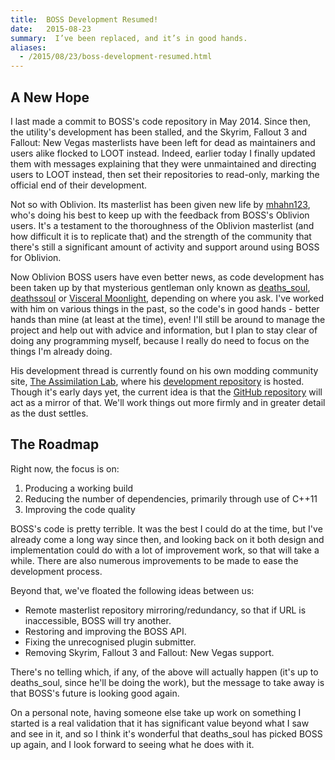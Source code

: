 ```yaml
---
title:  BOSS Development Resumed!
date:   2015-08-23
summary:  I’ve been replaced, and it’s in good hands.
aliases:
  - /2015/08/23/boss-development-resumed.html
---
```


## A New Hope

I last made a commit to BOSS's code repository in May 2014. Since then, the utility's development has been stalled, and the Skyrim, Fallout 3 and Fallout: New Vegas masterlists have been left for dead as maintainers and users alike flocked to LOOT instead. Indeed, earlier today I finally updated them with messages explaining that they were unmaintained and directing users to LOOT instead, then set their repositories to read-only, marking the official end of their development.

Not so with Oblivion. Its masterlist has been given new life by [mhahn123](http://forums.bethsoft.com/user/618311-mhahn123/), who's doing his best to keep up with the feedback from BOSS's Oblivion users. It's a testament to the thoroughness of the Oblivion masterlist (and how difficult it is to replicate that) and the strength of the community that there's still a significant amount of activity and support around using BOSS for Oblivion.

Now Oblivion BOSS users have even better news, as code development has been taken up by that mysterious gentleman only known as [deaths_soul](http://forums.bethsoft.com/user/721559-deaths-soul/), [deathssoul](https://github.com/deathssoul) or [Visceral Moonlight](http://www.theassimilationlab.com/forums/user/745-visceral-moonlight/), depending on where you ask. I've worked with him on various things in the past, so the code's in good hands - better hands than mine (at least at the time), even! I'll still be around to manage the project and help out with advice and information, but I plan to stay clear of doing any programming myself, because I really do need to focus on the things I'm already doing.

His development thread is currently found on his own modding community site, [The Assimilation Lab](http://www.theassimilationlab.com/forums/topic/14996-boss-program-discussion-and-development), where his [development repository](http://gitlab.theassimilationlab.com/deaths_soul/boss) is hosted. Though it's early days yet, the current idea is that the [GitHub repository](https://github.com/boss-developers/boss) will act as a mirror of that. We'll work things out more firmly and in greater detail as the dust settles.

## The Roadmap

Right now, the focus is on:

1. Producing a working build
2. Reducing the number of dependencies, primarily through use of C++11
3. Improving the code quality

BOSS's code is pretty terrible. It was the best I could do at the time, but I've already come a long way since then, and looking back on it both design and implementation could do with a lot of improvement work, so that will take a while. There are also numerous improvements to be made to ease the development process.

Beyond that, we've floated the following ideas between us:

* Remote masterlist repository mirroring/redundancy, so that if URL is inaccessible, BOSS will try another.
* Restoring and improving the BOSS API.
* Fixing the unrecognised plugin submitter.
* Removing Skyrim, Fallout 3 and Fallout: New Vegas support.

There's no telling which, if any, of the above will actually happen (it's up to deaths_soul, since he'll be doing the work), but the message to take away is that BOSS's future is looking good again.

On a personal note, having someone else take up work on something I started is a real validation that it has significant value beyond what I saw and see in it, and so I think it's wonderful that deaths_soul has picked BOSS up again, and I look forward to seeing what he does with it.

